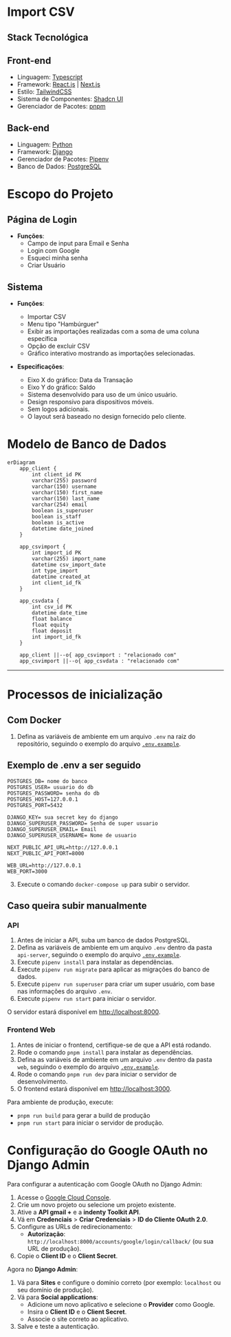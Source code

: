 
# Import CSV

## Stack Tecnológica

## Front-end
- Linguagem: [Typescript](https://www.typescriptlang.org/)
- Framework: [React.js](https://react.dev/) | [Next.js](https://nextjs.org/)
- Estilo: [TailwindCSS](https://tailwindcss.com/)
- Sistema de Componentes: [Shadcn UI](https://ui.shadcn.com/)
- Gerenciador de Pacotes: [pnpm](https://pnpm.io/pt/)

## Back-end
- Linguagem: [Python](https://www.python.org/)
- Framework: [Django](https://www.djangoproject.com/)
- Gerenciador de Pacotes: [Pipenv](https://pipenv.pypa.io/)
- Banco de Dados: [PostgreSQL](https://www.postgresql.org/)

# Escopo do Projeto

## Página de Login
- **Funções**:
  - Campo de input para Email e Senha
  - Login com Google
  - Esqueci minha senha
  - Criar Usuário

## Sistema
- **Funções**:
  - Importar CSV
  - Menu tipo "Hambúrguer"
  - Exibir as importações realizadas com a soma de uma coluna específica
  - Opção de excluir CSV
  - Gráfico interativo mostrando as importações selecionadas.

- **Especificações**:
  - Eixo X do gráfico: Data da Transação
  - Eixo Y do gráfico: Saldo
  - Sistema desenvolvido para uso de um único usuário.
  - Design responsivo para dispositivos móveis.
  - Sem logos adicionais.
  - O layout será baseado no design fornecido pelo cliente.




# Modelo de Banco de Dados

```mermaid
erDiagram
    app_client {
        int client_id PK
        varchar(255) password
        varchar(150) username
        varchar(150) first_name
        varchar(150) last_name
        varchar(254) email
        boolean is_superuser
        boolean is_staff
        boolean is_active
        datetime date_joined
    }

    app_csvimport {
        int import_id PK
        varchar(255) import_name
        datetime csv_import_date
        int type_import
        datetime created_at
        int client_id_fk
    }

    app_csvdata {
        int csv_id PK
        datetime date_time
        float balance
        float equity
        float deposit
        int import_id_fk
    }

    app_client ||--o{ app_csvimport : "relacionado com"
    app_csvimport ||--o{ app_csvdata : "relacionado com"
```

---



# Processos de inicialização


## Com Docker

1. Defina as variáveis de ambiente em um arquivo `.env` na raiz do repositório, seguindo o exemplo do arquivo [`.env.example`](.env.example).
## Exemplo de .env a ser seguido
```.env
POSTGRES_DB= nome do banco
POSTGRES_USER= usuario do db
POSTGRES_PASSWORD= senha do db
POSTGRES_HOST=127.0.0.1  
POSTGRES_PORT=5432

DJANGO_KEY= sua secret key do django 
DJANGO_SUPERUSER_PASSWORD= Senha de super usuario 
DJANGO_SUPERUSER_EMAIL= Email
DJANGO_SUPERUSER_USERNAME= Nome de usuario 

NEXT_PUBLIC_API_URL=http://127.0.0.1
NEXT_PUBLIC_API_PORT=8000

WEB_URL=http://127.0.0.1
WEB_PORT=3000
```
3. Execute o comando `docker-compose up` para subir o servidor.


## Caso queira subir manualmente
### API

1. Antes de iniciar a API, suba um banco de dados PostgreSQL.
2. Defina as variáveis de ambiente em um arquivo `.env` dentro da pasta `api-server`, seguindo o exemplo do arquivo [`.env.example`](api/.env.example).
3. Execute `pipenv install` para instalar as dependências.
4. Execute `pipenv run migrate` para aplicar as migrações do banco de dados.
5. Execute `pipenv run superuser` para criar um super usuário, com base nas informações do arquivo `.env`.
6. Execute `pipenv run start` para iniciar o servidor.

O servidor estará disponível em [http://localhost:8000](http://localhost:8000).

### Frontend Web

1. Antes de iniciar o frontend, certifique-se de que a API está rodando.
2. Rode o comando `pnpm install` para instalar as dependências.
3. Defina as variáveis de ambiente em um arquivo `.env` dentro da pasta `web`, seguindo o exemplo do arquivo [`.env.example`](web/.env.example).
4. Rode o comando `pnpm run dev` para iniciar o servidor de desenvolvimento.
5. O frontend estará disponível em [http://localhost:3000](http://localhost:3000).

Para ambiente de produção, execute:
- `pnpm run build` para gerar a build de produção
- `pnpm run start` para iniciar o servidor de produção.



# Configuração do Google OAuth no Django Admin

Para configurar a autenticação com Google OAuth no Django Admin:

1. Acesse o [Google Cloud Console](https://console.cloud.google.com/).
2. Crie um novo projeto ou selecione um projeto existente.
3. Ative a **API gmail +** e a **indenty Toolkit API**.
4. Vá em **Credenciais** > **Criar Credenciais** > **ID do Cliente OAuth 2.0**.
5. Configure as URLs de redirecionamento:
   - **Autorização**: `http://localhost:8000/accounts/google/login/callback/` (ou sua URL de produção).
6. Copie o **Client ID** e o **Client Secret**.

Agora no **Django Admin**:

1. Vá para **Sites** e configure o domínio correto (por exemplo: `localhost` ou seu domínio de produção).
2. Vá para **Social applications**:
   - Adicione um novo aplicativo e selecione o **Provider** como Google.
   - Insira o **Client ID** e o **Client Secret**.
   - Associe o site correto ao aplicativo.
3. Salve e teste a autenticação.





